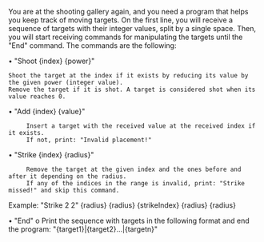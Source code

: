 You are at the shooting gallery again, and you need a program that helps you keep track of moving targets. On the first line, you will receive a sequence of targets with their integer values, split by a single space. Then, you will start receiving commands for manipulating the targets until the "End" command. The commands are the following:

•	"Shoot {index} {power}"

	Shoot the target at the index if it exists by reducing its value by the given power (integer value). 
	Remove the target if it is shot. A target is considered shot when its value reaches 0.

•	"Add {index} {value}"

         Insert a target with the received value at the received index if it exists. 
         If not, print: "Invalid placement!"

•	"Strike {index} {radius}"

         Remove the target at the given index and the ones before and after it depending on the radius.
         If any of the indices in the range is invalid, print: "Strike missed!" and skip this command.

 Example:  "Strike 2 2"
	{radius}	{radius}	{strikeIndex}	{radius}	{radius}		

•	"End"
o	Print the sequence with targets in the following format and end the program:
"{target1}|{target2}…|{targetn}"

